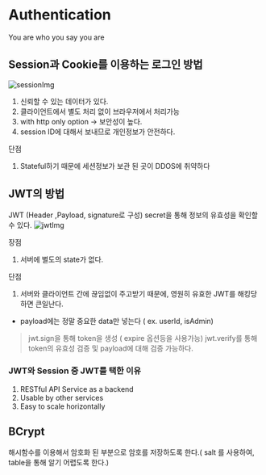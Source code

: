 # Authentication

You are who you say you are

## Session과 Cookie를 이용하는 로그인 방법

<img src="./src/Session.png" alt="sessionImg">

1. 신뢰할 수 있는 데이터가 있다.
2. 클라이언트에서 별도 처리 없이 브라우저에서 처리가능
3. with http only option -> 보안성이 높다.
4. session ID에 대해서 보내므로 개인정보가 안전하다.

단점

1. Stateful하기 때문에 세션정보가 보관 된 곳이 DDOS에 취약하다

## JWT의 방법

JWT (Header ,Payload, signature로 구성) secret을 통해 정보의 유효성을 확인할 수 있다.
<img src="JWT.png" alt="jwtImg">

장점

1. 서버에 별도의 state가 없다.

단점

1. 서버와 클라이언트 간에 끊임없이 주고받기 때문에, 영원히 유효한 JWT를 해킹당하면 큰일난다.

- payload에는 정말 중요한 data만 넣는다 ( ex. userId, isAdmin)

> jwt.sign을 통해 token을 생성 ( expire 옵션등을 사용가능)
> jwt.verify를 통해 token의 유효성 검증 및 payload에 대해 검증 가능하다.

### JWT와 Session 중 JWT를 택한 이유

1. RESTful API Service as a backend
2. Usable by other services
3. Easy to scale horizontally

## BCrypt

해시함수를 이용해서 암호화 된 부분으로 암호를 저장하도록 한다.( salt 를 사용하여, table을 통해 알기 어렵도록 한다.)
